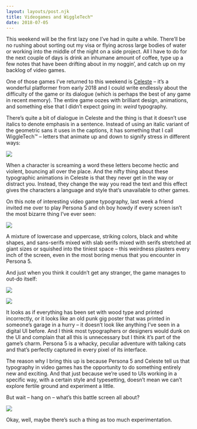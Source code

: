 ```yaml
---
layout: layouts/post.njk
title: Videogames and WiggleTech™️
date: 2018-07-05
---
```


This weekend will be the first lazy one I’ve had in quite a while. There’ll be no rushing about sorting out my visa or flying across large bodies of water or working into the middle of the night on a side project. All I have to do for the next couple of days is drink an inhumane amount of coffee, type up a few notes that have been drifting about in my noggin’, and catch up on my backlog of video games.

One of those games I’ve returned to this weekend is [Celeste](http://www.celestegame.com/) – it’s a wonderful platformer from early 2018 and I could write endlessly about the difficulty of the game or its dialogue (which is perhaps the best of any game in recent memory). The entire game oozes with brilliant design, animations, and something else that I didn’t expect going in: _weird_ typography.

There’s quite a bit of dialogue in Celeste and the thing is that it doesn’t use italics to denote emphasis in a sentence. Instead of using an italic variant of the geometric sans it uses in the captions, it has something that I call WiggleTech™ – letters that animate up and down to signify stress in different ways:

![](https://buttondown.s3.us-west-2.amazonaws.com/images/e529ee4e-1f52-4d11-ad44-cedd34a86453.gif)

When a character is screaming a word these letters become hectic and violent, bouncing all over the place. And the nifty thing about these typographic animations in Celeste is that they never get in the way or distract you. Instead, they change the way you read the text and this effect gives the characters a language and style that’s unavailable to other games.

On this note of interesting video game typography, last week a friend invited me over to play Persona 5 and oh boy howdy if every screen isn’t the most bizarre thing I’ve ever seen:

![](https://buttondown.s3.us-west-2.amazonaws.com/images/8750b842-1c20-418d-817a-1b6d93bb86d2.png)

A mixture of lowercase and uppercase, striking colors, black and white shapes, and sans-serifs mixed with slab serifs mixed with serifs stretched at giant sizes or squished into the tiniest space – this weirdness plasters every inch of the screen, even in the most boring menus that you encounter in Persona 5.

And just when you think it couldn’t get any stranger, the game manages to out-do itself:

![](https://buttondown.s3.us-west-2.amazonaws.com/images/083a674c-c23f-426b-a57a-e4554d6b3688.png)

![](https://buttondown.s3.us-west-2.amazonaws.com/images/b6aa844f-5d31-44a1-9580-bdaac199be93.png)

It looks as if everything has been set with wood type and printed incorrectly, or it looks like an old punk gig poster that was printed in someone’s garage in a hurry – it doesn’t look like anything I’ve seen in a digital UI before. And I think most typographers or designers would dunk on the UI and complain that all this is unnecessary but I think it’s part of the game’s charm. Persona 5 is a whacky, peculiar adventure with talking cats and that’s perfectly captured in every pixel of its interface.

The reason why I bring this up is because Persona 5 and Celeste tell us that typography in video games has the opportunity to do something entirely new and exciting. And that just because we’re used to UIs working in a specific way, with a certain style and typesetting, doesn’t mean we can’t explore fertile ground and experiment a little.

But wait – hang on – what’s this battle screen all about?

![](https://buttondown.s3.us-west-2.amazonaws.com/images/1174cf60-bbf5-4d10-8f57-255e66e4267c.png)

Okay, well, maybe there’s such a thing as too much experimentation.
<br/>
<br/>
<br/>
